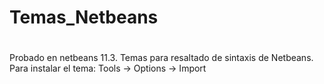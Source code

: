 # ####################################################
# Temas_Netbeans
# ####################################################

Probado en netbeans 11.3.
Temas para resaltado de sintaxis de Netbeans.
Para instalar el tema:
Tools -> Options -> Import

